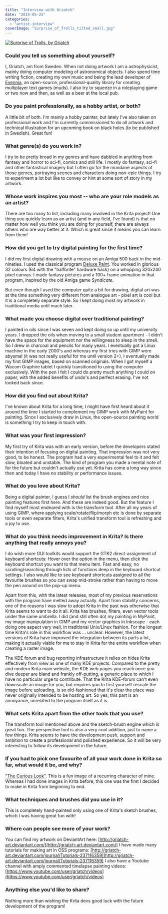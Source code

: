 ```yaml
---
title: "Interview with Griatch"
date: "2015-05-25"
categories: 
  - "artist-interview"
coverImage: "Surprise_of_Trolls_tilted_small.jpg"
---
```


[![Surprise of Trolls, by Griatch](../images/Surprise_of_Trolls_tilted_small.jpg)](https://krita.org/wp-content/uploads/2015/05/Surprise_of_Trolls_tilted_small.jpg)

### Could you tell us something about yourself?

I, Griatch, am from Sweden. When not doing artwork I am a astrophysicist, mainly doing computer modeling of astronomical objects. I also spend time writing fiction, creating my own music and being the lead developer of [Evennia](http://www.evennia.com/ "Evennia"), an open-source, professional-quality library for creating multiplayer text games (muds). I also try to squeeze in a roleplaying game or two now and then, as well as a beer at the local pub.

### Do you paint professionally, as a hobby artist, or both?

A little bit of both. I'm mainly a hobby painter, but lately I've also taken on professional work and I'm currently commissioned to do all artwork and technical illustration for an upcoming book on black holes (to be published in Swedish). Great fun!

### What genre(s) do you work in?

I try to be pretty broad in my genres and have dabbled in anything from fantasy and horror to sci-fi, comics and still life. I mostly do fantasy, sci-fi and other fantastical imagery but I often go for the mundane aspects of those genres, portraying scenes and characters doing non-epic things. I try to experiment a lot but like to convey or hint at some sort of story in my artwork.

### Whose work inspires you most -- who are your role models as an artist?

There are too many to list, including many involved in the Krita project! One thing you quickly learn as an artist (and in any field, I've found) is that no matter how well you think you are doing for yourself, there are always others who are way better at it. Which is great since it means you can learn from them!

### How did you get to try digital painting for the first time?

I did my first digital drawing with a mouse on an Amiga 500 back in the mid-nineties. I used the classical program [Deluxe Paint](http://en.wikipedia.org/wiki/Deluxe_Paint "Deluxe Paint on Wikipedia"). You worked in glorious 32 colours (64 with the "halfbrite" hardware hack) on a whopping 320x240 pixel canvas. I made fantasy pictures and a 100+ frame animation in that program, inspired by the old Amiga game _Syndicate_.

But even though I used the computer quite a bit for drawing, digital art was at the time something very different from analogue art - pixel art is cool but it is a completely separate style. So I kept doing most my artwork in traditional media until much later.

### What made you choose digital over traditional painting?

I painted in oils since I was seven and kept doing so up until my university years. I dropped the oils when moving to a small student apartment - I didn't have the space for the equipment nor the willingness to sleep in the smell. So I drew in charcoal and pencils for many years. I eventually got a Linux machine in the early 2000's and whereas my first tries with GIMP were abysmal (it was not really useful for me until version 2+), I eventually made my first GIMP images, based on scanned originals. When I got myself a Wacom Graphire tablet I quickly transitioned to using the computer exclusively. With the pen I felt I could do pretty much anything I could on paper, with the added benefits of undo's and perfect erasing. I've not looked back since.

### How did you find out about Krita?

I've known about Krita for a long time, I might have first heard about it around the time I started to complement my GIMP work with MyPaint for painting. Since I exclusively draw in Linux, the open-source painting world is something I try to keep in touch with.

### What was your first impression?

My first try of Krita was with an early version, before the developers stated their intention of focusing on digital painting. That impression was not very good, to be honest. The program had a very experimental feel to it and felt slow, bloated and unstable. The kind of program you made a mental note of for the future but couldn't actually use yet. Krita has come a long way since then and today I have no stability or performance issues.

### What do you love about Krita?

Being a digital painter, I guess I _should_ list the brush engines and nice painting features first here. And these are indeed good. But the feature I find myself most endeared with is the transform tool. After all my years of using GIMP, where applying scale/rotate/flip/morph etc is done by separate tools or even separate filters, Krita's unified transform tool is refreshing and a joy to use.

### What do you think needs improvement in Krita? Is there anything that really annoys you?

I do wish more GUI toolkits would support the GTK2 direct-assignment of keyboard shortcuts: Hover over the option in the menu, then click the keyboard shortcut you want to that menu item. Fast and easy, no scrolling/searching through lists of functions deep in the keyboard shortcut settings. I also would like to see keyboard shortcuts assigned to all the favourite brushes so you can swap mid-stroke rather than having to move the pen around on the pop-up menu.

Apart from this, with the latest releases, most of my previous reservations with the program have melted away actually. Apart from stability concerns, one of the reasons I was slow to adopt Krita in the past was otherwise that Krita seems to want to do it all. Krita has brushes, filters, even vector tools under the same umbrella. I did (and still often do) my painting in MyPaint, my image manipulation in GIMP and my vector graphics in Inkscape - each doing one aspect very well, in traditional Unix/Linux fashion. For the longest time Krita's role in this workflow was ... unclear. However, the latest versions of Krita have improved the integration between its parts a lot, making it actually viable for me to stay in Krita for the entire workflow when creating a raster image.

The KDE forum and bug reporting infrastructure it relies on hides Krita effectively from view as one of many KDE projects. Compared to the pretty and modern Krita main website, the KDE web pages you reach once you dive deeper are bland and frankly off-putting, a generic place to which I have no particular urge to contribute. That the Krita KDE-forum can't even downscale an image for you, but requires you to first yourself rescale the image before uploading, is so old-fashioned that it's clear the place was never originally intended to be hosting art. So yes, this part is an annoyance, unrelated to the program itself as it is.

### What sets Krita apart from the other tools that you use?

The transform tool mentioned above and the sketch-brush engine which is great fun. The perspective tool is also a very cool addition, just to name a few things. Krita seems to have the development push, support and ambition to create a professional and polished experience. So it will be very interesting to follow its development in the future.

### If you had to pick one favourite of all your work done in Krita so far, what would it be, and why?

["The Curious Look"](http://griatch-art.deviantart.com/art/The-curious-look-479438077 "The Curious Look"). This is a fun image of a recurring character of mine. Whereas I had done images in Krita before, this one was the first I decided to make in Krita from beginning to end.

### What techniques and brushes did you use in it?

This is completely hand-painted only using one of Krita's sketch brushes, which I was having great fun with!

### Where can people see more of your work?

You can find my artwork on DeviantArt here: [http://griatch-art.deviantart.com/](http://griatch-art.deviantart.com/) I have made many tutorials for making art in OSS programs: [http://griatch-art.deviantart.com/journal/Tutorials-237116359](http://griatch-art.deviantart.com/journal/Tutorials-237116359) I also have a Youtube channel with amply commented timelapse painting videos: [https://www.youtube.com/user/griatch/videos](https://www.youtube.com/user/griatch/videos)

### Anything else you'd like to share?

Nothing more than wishing the Krita devs good luck with the future development of the program!
